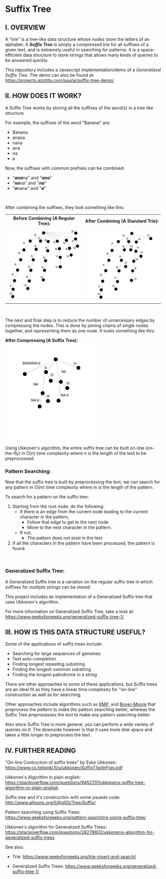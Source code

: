 # Suffix Tree

## I. OVERVIEW

A "trie" is a tree-like data structure whose nodes store the letters of an alphabet. A ***Suffix Tree*** is simply a compressed trie for all suffixes of a given text, and is extremely useful in searching for patterns. It is a space-efficient data structure to store strings
that allows many kinds of queries to be answered quickly.

This repository includes a Javascript implementation/demo of a *Generalized Suffix Tree*. The demo can also be found at: https://projects.aziztitu.com/sau/ai/suffix-tree-demo/

## II. HOW DOES IT WORK?
A Suffix Tree works by storing all the suffixes of the word(s) in a tree like structure.

For example, the suffixes of the word "Banana" are:
- Banana
- anana
- nana
- ana
- na
- a

Now, the suffixes with common prefixes can be combined:
- "***ana***na" and "***ana***"
- "***na***na" and "***na***"
- "***a***nana" and "***a***"

<br/>

After combining the suffixes, they look something like this:

<table>
<tr>
<th>Before Combining (A Regular Tree):</th>
<th>After Combining (A Standard Trie):</th>
</tr>
<tr>
<td><img src="images/SuffixTreeBuildStep1.jpg" width="300px" /></td>
<td><img src="images/SuffixTreeBuildStep2.jpg" width="300px" />
</td>
</tr>
</table>

<br/>

The next and final step is to reduce the number of unnecessary edges by compressing the nodes. This is done by joining chains of single nodes together, and representing them as one node. It looks something like this:

**After Compressing (A Suffix Tree):**

<img src="images/SuffixTreeBuildStep3.jpg" width="300px" />

Using Ukkonen's algorithm, the entire suffix tree can be built on-line (on-the-fly) in O(n) time complexity where n is the length of the text to be preprocessed.


### Pattern Searching:

Now that the suffix tree is built by preprocessing the text, we can search for any pattern in O(m) time complexity where m is the length of the pattern.

To search for a pattern on the suffix tree:
1. Starting from the root node, do the following:
      - If there is an edge from the current node leading to the current character in the pattern,
        - Follow that edge to get to the next node
        - Move to the next character in the pattern.
      - If not,
        - The pattern does not exist in the text.
2. If all the characters in the pattern have been processed, the pattern is found.

<br/>

### Generalized Suffix Tree:

A Generalized Suffix tree is a variation on the regular suffix tree in which suffixes for multiple strings can be stored.

This project includes an implementation of a Generalized Suffix tree that uses Ukkonen's algorithm.

For more information on Generalized Suffix Tree, take a look at: https://www.geeksforgeeks.org/generalized-suffix-tree-1/

## III. HOW IS THIS DATA STRUCTURE USEFUL?

Some of the applications of suffix trees include:
- Searching for large sequences of genomes
- Text auto-completion
- Finding longest repeating substring
- Finding the longest common substring
- Finding the longest palindrome in a string

There are other approaches to some of these applications, but Suffix trees are an ideal fit as they have a linear time complexity for "on-line" construction as well as for searching.

Other approaches include algorithms such as <a href="https://www.geeksforgeeks.org/kmp-algorithm-for-pattern-searching/" target="_blank">KMP</a>, and <a href="https://www.geeksforgeeks.org/boyer-moore-algorithm-for-pattern-searching/" target="_blank">Boyer-Moore</a> that preprocess the *pattern* to make *the* pattern searching better, whereas the Suffix Tree preprocesses the *text* to make *any* pattern searching better.

Also since Suffix Tree is more general, you can perform a wide variety of queries on it. The downside however is that it uses more disk space and takes a little longer to preprocess the text.

## IV. FURTHER READING

"On-line Contruction of suffix trees" by Esko Ukkonen: https://www.cs.helsinki.fi/u/ukkonen/SuffixT1withFigs.pdf

Ukkonen's Algorithm in plain english: https://stackoverflow.com/questions/9452701/ukkonens-suffix-tree-algorithm-in-plain-english

Suffix tree and it's construction with some psuedo code: http://www.allisons.org/ll/AlgDS/Tree/Suffix/

Pattern searching using Suffix Trees: https://www.geeksforgeeks.org/pattern-searching-using-suffix-tree/

Ukkonen's algorithm for Generalized Suffix Trees: https://stackoverflow.com/questions/28278802/ukkonens-algorithm-for-generalized-suffix-trees

See also:

- Trie: https://www.geeksforgeeks.org/trie-insert-and-search/

- Generalized Suffix Trees: https://www.geeksforgeeks.org/generalized-suffix-tree-1/

